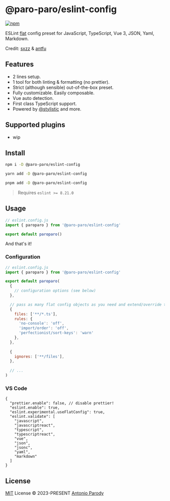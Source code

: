 # @paro-paro/eslint-config 

[![npm](https://img.shields.io/npm/v/@paro-paro/eslint-config.svg?color=a1b858)](https://npmjs.com/package/@paro-paro/eslint-config)

ESLint [flat](https://eslint.org/docs/latest/use/configure/configuration-files-new) config preset for JavaScript, TypeScript, Vue 3, JSON, Yaml, Markdown.

Credit: [sxzz](https://github.com/sxzz/eslint-config) & [antfu](https://github.com/antfu/eslint-config) 

## Features

- 2 lines setup.
- 1 tool for both linting & formatting (no prettier). 
- Strict (although sensible) out-of-the-box preset.
- Fully customizable. Easily composable.
- Vue auto detection.
- First class TypeScript support.
- Powered by [@stylistic](https://eslint.style/) and more.

## Supported plugins

- wip

## Install

```bash
npm i -D @paro-paro/eslint-config
```

```bash
yarn add -D @paro-paro/eslint-config
```

```bash
pnpm add -D @paro-paro/eslint-config
```

> Requires `eslint >= 8.21.0`

## Usage

```js
// eslint.config.js
import { paroparo } from '@paro-paro/eslint-config'

export default paroparo()
```

And that's it!

### Configuration

```js
// eslint.config.js
import { paroparo } from '@paro-paro/eslint-config'

export default paroparo(
  { 
    // configuration options (see below)
  },

  // pass as many flat config objects as you need and extend/override the configuration limitless!
  {
    files: ['**/*.ts'],
    rules: {
      'no-console': 'off',
      'import/order': 'off',
      'perfectionist/sort-keys': 'warn'
    },
  },
  
  {
    ignores: ['**/files'],
  },
  
  // ...
)
```

### VS Code

```jsonc
{
  "prettier.enable": false, // disable prettier!
  "eslint.enable": true,
  "eslint.experimental.useFlatConfig": true,
  "eslint.validate": [
    "javascript",
    "javascriptreact",
    "typescript",
    "typescriptreact",
    "vue",
    "json",
    "jsonc",
    "yaml",
    "markdown"
  ]
}
```

## License

[MIT](./LICENSE) License &copy; 2023-PRESENT [Antonio Parody](https://github.com/paro-paro)
